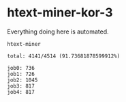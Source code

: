 # htext-miner-kor-3

Everything doing here is automated.

```
htext-miner

total: 4141/4514 (91.73681878599912%)

job0: 736
job1: 726
job2: 1045
job3: 817
job4: 817
```